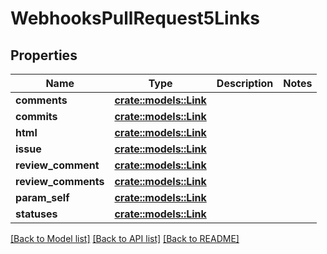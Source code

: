 # WebhooksPullRequest5Links

## Properties

Name | Type | Description | Notes
------------ | ------------- | ------------- | -------------
**comments** | [**crate::models::Link**](Link.md) |  | 
**commits** | [**crate::models::Link**](Link.md) |  | 
**html** | [**crate::models::Link**](Link.md) |  | 
**issue** | [**crate::models::Link**](Link.md) |  | 
**review_comment** | [**crate::models::Link**](Link.md) |  | 
**review_comments** | [**crate::models::Link**](Link.md) |  | 
**param_self** | [**crate::models::Link**](Link.md) |  | 
**statuses** | [**crate::models::Link**](Link.md) |  | 

[[Back to Model list]](../README.md#documentation-for-models) [[Back to API list]](../README.md#documentation-for-api-endpoints) [[Back to README]](../README.md)



